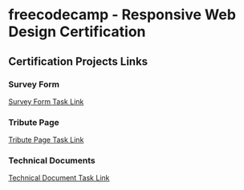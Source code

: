 # freecodecamp - Responsive Web Design Certification

## Certification Projects Links

### Survey Form
[Survey Form Task Link](https://www.freecodecamp.org/learn/2022/responsive-web-design/build-a-survey-form-project/build-a-survey-form)

### Tribute Page
[Tribute Page Task Link](https://www.freecodecamp.org/learn/2022/responsive-web-design/build-a-tribute-page-project/build-a-tribute-page)
### Technical Documents
[Technical Document Task Link](https://www.freecodecamp.org/learn/2022/responsive-web-design/build-a-technical-documentation-page-project/build-a-technical-documentation-page)
